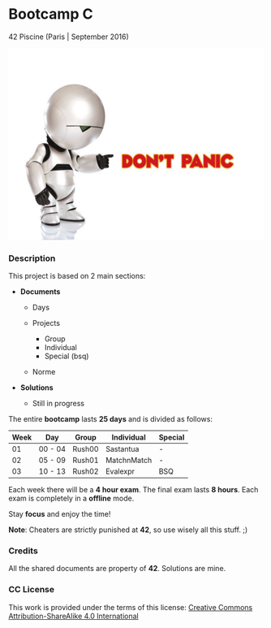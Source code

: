 # **Bootcamp C**

42 Piscine (Paris | September 2016)

![Marvin](images/marvin.jpg)

### **Description**

This project is based on 2 main sections:

+ **Documents**

  + Days
  + Projects

    + Group
    + Individual
    + Special (bsq)

  + Norme

+ **Solutions**

  + Still in progress

The entire **bootcamp** lasts **25 days** and is divided as follows:

| Week |   Day   |  Group | Individual  | Special |
|------|---------|--------|-------------|---------|
| 01   | 00 - 04 | Rush00 | Sastantua   |    -    |
| 02   | 05 - 09 | Rush01 | MatchnMatch |    -    |
| 03   | 10 - 13 | Rush02 | Evalexpr    |   BSQ   |

Each week there will be a **4 hour exam**. The final exam lasts **8 hours**. Each exam is completely in a **offline** mode.

Stay **focus** and enjoy the time!

**Note**: Cheaters are strictly punished at **42**, so use wisely all this stuff. ;)

### **Credits**

All the shared documents are property of **42**. Solutions are mine.

### **CC License**

This work is provided under the terms of this license: [Creative Commons Attribution-ShareAlike 4.0 International](https://creativecommons.org/licenses/by-sa/4.0/)
